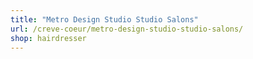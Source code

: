 ```yaml
---
title: "Metro Design Studio Studio Salons"
url: /creve-coeur/metro-design-studio-studio-salons/
shop: hairdresser
---
```

